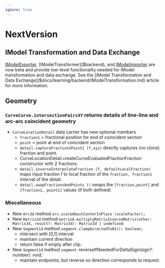 ```yaml
---
ignore: true
---
```

# NextVersion

## IModel Transformation and Data Exchange

[IModelExporter]($backend), [IModelTransformer]($backend), and [IModelImporter]($backend) are now beta and provide low-level functionality needed for iModel transformation and data exchange.
See the [iModel Transformation and Data Exchange]($docs/learning/backend/IModelTransformation.md) article for more information.

## Geometry

### `CurveCurve.intersectionPairsXY` returns details of line-line and arc-arc coincident geometry

  * `CurveLocationDetail` data carrier has new optional members
     * `fraction1` = fractional position for end of coincident section
     * `point` = point at end of coincident section
     * `detail.captureFraction1Point1 (f,xyz)` directly captures (no clone) fraction and point.
     * CurveLocationDetail.createCurveEvaluatedFractionFraction` constructor with 2 fractions.
     * `detail.inverseInterpolateFraction (f, defaultLocalFraction)` maps input fraction f to local fraction of the `fraction, fraction1` interval of the detail.
     * `detail.swapFractionsAndPoints ()` swaps the `[fraction,point]` and `[fraction1, point1]` values (if both defined)

### Miscellaneous

  * New `Arc3d` method `arc.scaleAboutCenterInPlace (scaleFactor);`
  * New `Matrix3d` method `matrixA.multiplyMatrixInverseMatrix(other: Matrix3d, result?: Matrix3d): Matrix3d | undefined`
  * New `Segment1d` method `segment.clampDirectedTo01(): boolean;`
    * intersect with [0,1] interval
    * maintain current direction
    * return false if empty after clip.
  * New `Segment1d` method `segment.`reverseIfNeededForDeltaSign(sign?: number): void;`
    * maintain endpoints, but reverse so direction corresponds to request.
